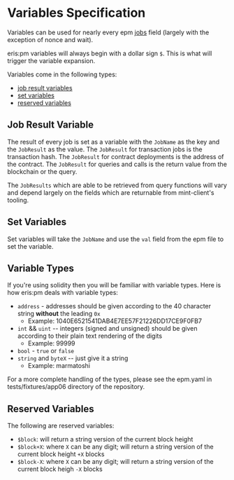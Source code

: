 # Variables Specification

Variables can be used for nearly every epm [jobs](../jobs_specification) field (largely with the exception of nonce and wait).

eris:pm variables will always begin with a dollar sign `$`. This is what will trigger the variable expansion.

Variables come in the following types:

* [job result variables](#jobResultVars)
* [set variables](#setVars)
* [reserved variables](#reservedVars)

## <a name="jobResultVars"></a>Job Result Variable

The result of every job is set as a variable with the `JobName` as the key and the `JobResult` as the value. The `JobResult` for transaction jobs is the transaction hash. The `JobResult`  for contract deployments is the address of the contract. The `JobResult` for queries and calls is the return value from the blockchain or the query.

The `JobResults` which are able to be retrieved from query functions will vary and depend largely on the fields which are returnable from mint-client's tooling.

## <a name="setVars"></a>Set Variables

Set variables will take the `JobName` and use the `val` field from the epm file to set the variable.

## <a name="setVars"></a>Variable Types

If you're using solidity then you will be familiar with variable types. Here is how eris:pm deals with variable types:

* `address` - addresses should be given according to the 40 character string **without** the leading `0x`
  * Example: 1040E6521541DAB4E7EE57F21226DD17CE9F0FB7
* `int` && `uint` -- integers (signed and unsigned) should be given according to their plain text rendering of the digits
  * Example: 99999
* `bool` - `true` or `false`
* `string` and `byteX` -- just give it a string
  * Example: marmatoshi

For a more complete handling of the types, please see the epm.yaml in tests/fixtures/app06 directory of the repository.

## <a name="reservedVars"></a>Reserved Variables

The following are reserved variables:

* `$block`: will return a string version of the current block height
* `$block+X`: where `X` can be any digit; will return a string version of the current block height `+X` blocks
* `$block-X`: where `X` can be any digit; will return a string version of the current block heigh `-X` blocks